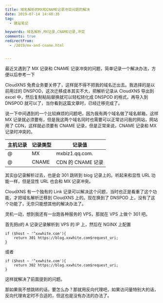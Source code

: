 ```yaml
---
title: 域名解析的MX和CNAME记录冲突问题的解决
date: 2019-07-14 14:48:35
tag:
  - 建站笔记

keywords: 域名解析,MX记录,CNAME记录,冲突
comments: true
redirectFrom:
  - /2019/mx-and-cname.html


---
```


最近又遇到了 MX 记录和 CNAME 记录冲突的问题，简单记录一个解决办法，方便以后参考一下

<!-- more -->

CloudXNS 免费业务要关停了，这样就不得不把我的域名迁出去。我选择的是以前用过的 DNSPOD，这次迁移成本其实不大，把解析记录从 CloudXNS 导出到 excel 中，然后复制粘贴替换就可以轻松转化成 DNSPOD 的格式，再导入到 DNSPOD 就可以了，当你看到这篇文章时，已经迁移完成了。

说一下中间遇到的一个比较麻烦的问题吧，因为我有两个域名做了域名邮箱，这样 MX 记录就必须要有，但是我这两个域名同时也需要可以正常访问我的网站，网站用了 CDN，这样就必须要有 CNAME 记录，但是正常来说，CNAME 记录和 MX 记录时冲突的。

| 主机记录 | 记录类型 | 记录值            |
| -------- | -------- | ----------------- |
| @        | MX       | mxbiz1.qq.com.    |
| @        | CNAME    | CDN 的 CNAME 记录 |

其实@记录解析过去，也是会 301 跳转到 blog 记录上的。听起来和显性 URL 功能一样，但是显性 URL 也会和 MX 记录冲突。

CloudXNS 有一个独有的 Link 记录可以解决这个问题，当时也正是看重了这个功能，才把域名解析迁移到 CloudXNS 上的。现在换到了 DNSPOD 上，没有了这个功能了，无奈只能想其他的解决办法了。

灵机一动，想到我还有一台跑各种服务的 VPS，那就在 VPS 上做个 301 吧。

首先把`@`的 A 记录记录解析到 VPS 的 IP 上，然后在 NGINX 上配置

```
if ($host ~ '^xxwhite.com'){
	return 301 https://blog.xxwhite.com$request_uri;
}
```

或者

```
if ($host ~ '^xxwhite.com'){
	return 302 https://blog.xxwhite.com$request_uri;
}
```

这样就解决了前面提到的问题。

那如果我不想跳转的话，要怎么办？那就用反向代理吧，如果访问量特别大的话，反向代理肯定时不合适的，但这也是没有办法的办法了。

